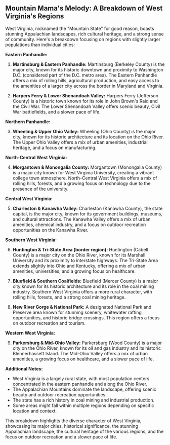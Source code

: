## Mountain Mama's Melody: A Breakdown of West Virginia's Regions

West Virginia, nicknamed the "Mountain State" for good reason, boasts stunning Appalachian landscapes, rich cultural heritage, and a strong sense of community. Here's a breakdown focusing on regions with slightly larger populations than individual cities:

**Eastern Panhandle:**

1. **Martinsburg & Eastern Panhandle:** Martinsburg (Berkeley County) is the major city, known for its historic downtown and proximity to Washington D.C. (considered part of the D.C. metro area). The Eastern Panhandle offers a mix of rolling hills, agricultural production, and easy access to the amenities of a larger city across the border in Maryland and Virginia.

2. **Harpers Ferry & Lower Shenandoah Valley:** Harpers Ferry (Jefferson County) is a historic town known for its role in John Brown's Raid and the Civil War. The Lower Shenandoah Valley offers scenic beauty, Civil War battlefields, and a slower pace of life.

**Northern Panhandle:**

3. **Wheeling & Upper Ohio Valley:** Wheeling (Ohio County) is the major city, known for its historic architecture and its location on the Ohio River. The Upper Ohio Valley offers a mix of urban amenities, industrial heritage, and a focus on manufacturing.

**North-Central West Virginia:**

4. **Morgantown & Monongalia County:** Morgantown (Monongalia County) is a major city known for West Virginia University, creating a vibrant college town atmosphere. North-Central West Virginia offers a mix of rolling hills, forests, and a growing focus on technology due to the presence of the university.

**Central West Virginia:**

5. **Charleston & Kanawha Valley:** Charleston (Kanawha County), the state capital, is the major city, known for its government buildings, museums, and cultural attractions. The Kanawha Valley offers a mix of urban amenities, chemical industry, and a focus on outdoor recreation opportunities on the Kanawha River.

**Southern West Virginia:**

6. **Huntington & Tri-State Area (border region):** Huntington (Cabell County) is a major city on the Ohio River, known for its Marshall University and its proximity to interstate highways. The Tri-State Area extends slightly into Ohio and Kentucky, offering a mix of urban amenities, universities, and a growing focus on healthcare.

7. **Bluefield & Southern Coalfields:** Bluefield (Mercer County) is a major city known for its historic architecture and its role in the coal mining industry. Southern West Virginia offers a more rural character, with rolling hills, forests, and a strong coal mining heritage.

8. **New River Gorge & National Park:** A designated National Park and Preserve area known for stunning scenery, whitewater rafting opportunities, and historic bridge crossings. This region offers a focus on outdoor recreation and tourism.

**Western West Virginia:**

9. **Parkersburg & Mid-Ohio Valley:** Parkersburg (Wood County) is a major city on the Ohio River, known for its oil and gas industry and its historic Blennerhassett Island. The Mid-Ohio Valley offers a mix of urban amenities, a growing focus on healthcare, and a slower pace of life.

**Additional Notes:**

- West Virginia is a largely rural state, with most population centers concentrated in the eastern panhandle and along the Ohio River.
- The Appalachian Mountains dominate the landscape, offering scenic beauty and outdoor recreation opportunities.
- The state has a rich history in coal mining and industrial production.
- Some areas might fall within multiple regions depending on specific location and context.

This breakdown highlights the diverse character of West Virginia, showcasing its major cities, historical significance, the stunning Appalachian landscape, the cultural heritage of the various regions, and the focus on outdoor recreation and a slower pace of life.

